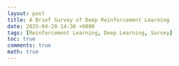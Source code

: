```yaml
---
layout: post
title: A Brief Survey of Deep Reinforcement Learning
date: 2025-04-20 14:30 +0800
tags: [Reinforcement Learning, Deep Learning, Survey]
toc: true
comments: true
math: true
---
```

